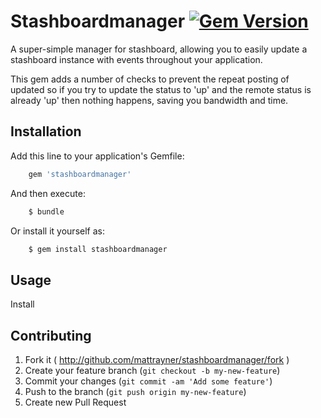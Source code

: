 # Stashboardmanager [![Gem Version](https://badge.fury.io/rb/stashboardmanager.svg)](http://badge.fury.io/rb/stashboardmanager)

A super-simple manager for stashboard, allowing you to easily update a stashboard instance with events throughout your application.

This gem adds a number of checks to prevent the repeat posting of updated so if you try to update the status to 'up' and the remote status is already 'up' then nothing happens, saving you bandwidth and time.

## Installation

Add this line to your application's Gemfile:
```ruby
    gem 'stashboardmanager'
```

And then execute:
```bash
    $ bundle
```

Or install it yourself as:
```bash
    $ gem install stashboardmanager
```

## Usage

Install

## Contributing

1. Fork it ( http://github.com/mattrayner/stashboardmanager/fork )
2. Create your feature branch (`git checkout -b my-new-feature`)
3. Commit your changes (`git commit -am 'Add some feature'`)
4. Push to the branch (`git push origin my-new-feature`)
5. Create new Pull Request
